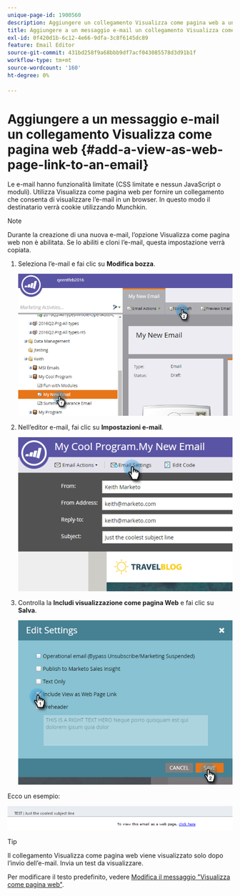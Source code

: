 ```yaml
---
unique-page-id: 1900560
description: Aggiungere un collegamento Visualizza come pagina web a un messaggio e-mail - Documenti Marketo - Documentazione del prodotto
title: Aggiungere a un messaggio e-mail un collegamento Visualizza come pagina web
exl-id: 0f420d1b-6c12-4e66-9dfa-3c8f6145dc89
feature: Email Editor
source-git-commit: 431bd258f9a68bbb9df7acf043085578d3d91b1f
workflow-type: tm+mt
source-wordcount: '160'
ht-degree: 0%

---
```


# Aggiungere a un messaggio e-mail un collegamento Visualizza come pagina web {#add-a-view-as-web-page-link-to-an-email}

Le e-mail hanno funzionalità limitate (CSS limitate e nessun JavaScript o moduli). Utilizza Visualizza come pagina web per fornire un collegamento che consenta di visualizzare l’e-mail in un browser. In questo modo il destinatario verrà cookie utilizzando Munchkin.

>[!NOTE]
>
>Durante la creazione di una nuova e-mail, l’opzione Visualizza come pagina web non è abilitata. Se lo abiliti e cloni l’e-mail, questa impostazione verrà copiata.

1. Seleziona l’e-mail e fai clic su **Modifica bozza**.

   ![](assets/one-5.png)

1. Nell’editor e-mail, fai clic su **Impostazioni e-mail**.

   ![](assets/two-5.png)

1. Controlla la **Includi visualizzazione come pagina Web** e fai clic su **Salva**.

   ![](assets/three-4.png)

Ecco un esempio:

![](assets/four-3.png)

>[!TIP]
>
>Il collegamento Visualizza come pagina web viene visualizzato solo dopo l’invio dell’e-mail. Invia un test da visualizzare.

Per modificare il testo predefinito, vedere [Modifica il messaggio &quot;Visualizza come pagina web&quot;](/help/marketo/product-docs/administration/email-setup/edit-the-view-as-web-page-message.md).
